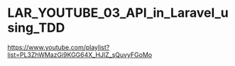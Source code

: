 # LAR_YOUTUBE_03_API_in_Laravel_using_TDD
https://www.youtube.com/playlist?list=PL3ZhWMazGi9KGG64X_HJlZ_sQuvyFGoMo
